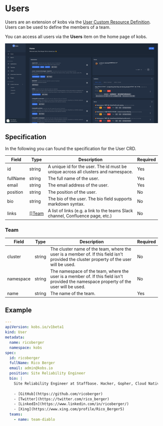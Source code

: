 # Users

Users are an extension of kobs via the [User Custom Resource Definition](https://github.com/kobsio/kobs/blob/main/deploy/kustomize/crds/kobs.io_users.yaml). Users can be used to define the members of a team.

You can access all users via the **Users** item on the home page of kobs.

![Users](assets/users.png)

## Specification

In the following you can found the specification for the User CRD.

| Field | Type | Description | Required |
| ----- | ---- | ----------- | -------- |
| id | string | A unique id for the user. The id must be unique across all clusters and namespace. | Yes |
| fullName | string | The full name of the user. | Yes |
| email | string | The email address of the user. | Yes |
| position | string | The position of the user. | No |
| bio | string | The bio of the user. The bio field supports markdown syntax. | No |
| links | [[]Team](#team) | A list of links (e.g. a link to the teams Slack channel, Confluence page, etc.) | No |

### Team

| Field | Type | Description | Required |
| ----- | ---- | ----------- | -------- |
| cluster | string | The cluster name of the team, where the user is a member of. If this field isn't provided the cluster property of the user will be used. | No |
| namespace | string | The namespace of the team, where the user is a member of. If this field isn't provided the namespace property of the user will be used. | No |
| name | string | The name of the team. | Yes |

## Example

```yaml
---
apiVersion: kobs.io/v1beta1
kind: User
metadata:
  name: ricoberger
  namespace: kobs
spec:
  id: ricoberger
  fullName: Rico Berger
  email: admin@kobs.io
  position: Site Reliability Engineer
  bio: |
    Site Reliability Engineer at Staffbase. Hacker, Gopher, Cloud Native Enthusiast.

    - [GitHub](https://github.com/ricoberger)
    - [Twitter](https://twitter.com/rico_berger)
    - [LinkedIn](https://www.linkedin.com/in/ricoberger/)
    - [Xing](https://www.xing.com/profile/Rico_Berger5)
  teams:
    - name: team-diablo
```
